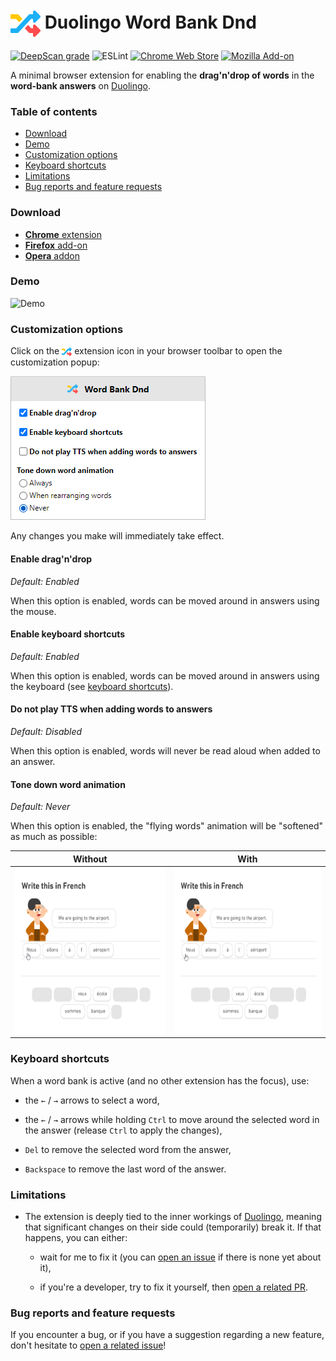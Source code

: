 <h1>
  <img align="center" width="48" height="48" src="https://raw.githubusercontent.com/blmage/duolingo-word-bank-dnd/master/dist/icons/icon_48.png" />
  Duolingo Word Bank Dnd
</h1>

[![DeepScan grade](https://deepscan.io/api/teams/9459/projects/12778/branches/202380/badge/grade.svg)](https://deepscan.io/dashboard#view=project&tid=9459&pid=12778&bid=202380)
![ESLint](https://github.com/blmage/duolingo-word-bank-dnd/workflows/ESLint/badge.svg)
[![Chrome Web Store](https://img.shields.io/chrome-web-store/v/dfpfeeojcakkdfiglfcccdlhdfejcmkg)](https://chrome.google.com/webstore/detail/duolingo-word-bank-dnd/dfpfeeojcakkdfiglfcccdlhdfejcmkg)
[![Mozilla Add-on](https://img.shields.io/amo/v/duolingo-word-bank-dnd)](https://addons.mozilla.org/fr/firefox/addon/duolingo-word-bank-dnd/)

A minimal browser extension for enabling the **drag'n'drop of words** in the **word-bank answers** on
[Duolingo](https://www.duolingo.com).

### Table of contents

* [Download](#download)
* [Demo](#demo)
* [Customization options](#customization-options)
* [Keyboard shortcuts](#keyboard-shortcuts)
* [Limitations](#limitations)
* [Bug reports and feature requests](#bug-reports-and-feature-requests)

### Download

* [**Chrome** extension](https://chrome.google.com/webstore/detail/duolingo-word-bank-dnd/dfpfeeojcakkdfiglfcccdlhdfejcmkg)
* [**Firefox** add-on](https://addons.mozilla.org/fr/firefox/addon/duolingo-word-bank-dnd/)
* [**Opera** addon](https://addons.opera.com/fr/extensions/details/duolingo-word-bank-dnd/)

### Demo

<img src="https://i.imgur.com/7HzpWat.gif" alt="Demo" width="600" />

### Customization options

Click on the 
<img align="center" width="16" height="16" src="https://raw.githubusercontent.com/blmage/duolingo-word-bank-dnd/master/dist/icons/icon_48.png" /> 
extension icon in your browser toolbar to open the customization popup:

<img width="312" height="230" src="https://raw.githubusercontent.com/blmage/duolingo-word-bank-dnd/assets_v2/screenshots/popup.png" />

Any changes you make will immediately take effect.

#### Enable drag'n'drop

*Default: Enabled*

When this option is enabled, words can be moved around in answers using the mouse.

#### Enable keyboard shortcuts

*Default: Enabled*

When this option is enabled, words can be moved around in answers using the keyboard 
(see [keyboard shortcuts](#keyboard-shortcuts)).

#### Do not play TTS when adding words to answers

*Default: Disabled*

When this option is enabled, words will never be read aloud when added to an answer.

#### Tone down word animation

*Default: Never*

When this option is enabled, the "flying words" animation will be "softened" as much as possible:

| Without       | With          |
| ------------- | ------------- |
| <img align="center" width="300" height="268" src="https://raw.githubusercontent.com/blmage/duolingo-word-bank-dnd/assets_v2/demos/option_dnd_flying_words.gif" /> | <img align="center" width="300" height="268" src="https://raw.githubusercontent.com/blmage/duolingo-word-bank-dnd/assets_v2/demos/option_dnd_no_flying_words.gif" /> |


### Keyboard shortcuts

When a word bank is active (and no other extension has the focus), use:

- the `←` / `→` arrows to select a word,

- the `←` / `→` arrows while holding `Ctrl` to move around the selected word in the answer
  (release `Ctrl` to apply the changes),

- `Del` to remove the selected word from the answer,

- `Backspace` to remove the last word of the answer.
  

### Limitations

* The extension is deeply tied to the inner workings of [Duolingo](https://www.duolingo.com), meaning that 
  significant changes on their side could (temporarily) break it. If that happens, you can either:
  
    * wait for me to fix it (you can
      [open an issue](https://github.com/blmage/duolingo-word-bank-dnd/issues/new) if there is none yet about it),
      
    * if you're a developer, try to fix it yourself, then
      [open a related PR](https://github.com/blmage/duolingo-word-bank-dnd/compare).

### Bug reports and feature requests

If you encounter a bug, or if you have a suggestion regarding a new feature, don't hesitate to
[open a related issue](https://github.com/blmage/duolingo-word-bank-dnd/issues/new)!
